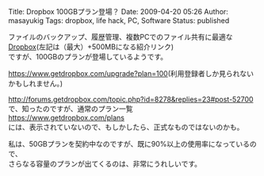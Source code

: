 Title: Dropbox 100GBプラン登場？
Date: 2009-04-20 05:26
Author: masayukig
Tags: dropbox, life hack, PC, Software
Status: published

ファイルのバックアップ、履歴管理、複数PCでのファイル共有に最適な  
[Dropbox](https://www.getdropbox.com/referrals/NTQ1NjE1MTk)(左記は（最大）+500MBになる紹介リンク)  
ですが、100GBのプランが登場しているようです。

<https://www.getdropbox.com/upgrade?plan=100>(利用登録者しか見られないかもしれません。)

<http://forums.getdropbox.com/topic.php?id=8278&replies=23#post-52700>  
で、知ったのですが、通常のプラン一覧  
<https://www.getdropbox.com/plans>  
には、表示されていないので、もしかしたら、正式なものではないのかも。

私は、50GBプランを契約中なのですが、既に90%以上の使用率になっているので、  
さらなる容量のプランが出てくるのは、非常にうれしいです。
